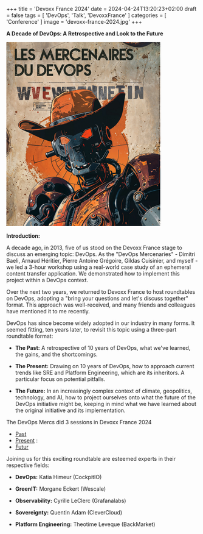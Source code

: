 +++
title = 'Devoxx France 2024'
date = 2024-04-24T13:20:23+02:00
draft = false
tags = [ 'DevOps', 'Talk', 'DevoxxFrance' ]
categories = [ 'Conference' ]
image = 'devoxx-france-2024.jpg'
+++

**A Decade of DevOps: A Retrospective and Look to the Future**

![devopsmercs](devopsmercs-devoxxfr2024.png)

**Introduction:**

A decade ago, in 2013, five of us stood on the Devoxx France stage to discuss an emerging topic: DevOps. As the "DevOps Mercenaries" - Dimitri Baeli, Arnaud Héritier, Pierre Antoine Grégoire, Gildas Cuisinier, and myself - we led a 3-hour workshop using a real-world case study of an ephemeral content transfer application. We demonstrated how to implement this project within a DevOps context.

Over the next two years, we returned to Devoxx France to host roundtables on DevOps, adopting a "bring your questions and let's discuss together" format. This approach was well-received, and many friends and colleagues have mentioned it to me recently.

DevOps has since become widely adopted in our industry in many forms. It seemed fitting, ten years later, to revisit this topic using a three-part roundtable format:

- **The Past:** A retrospective of 10 years of DevOps, what we've learned, the gains, and the shortcomings.
    
- **The Present:** Drawing on 10 years of DevOps, how to approach current trends like SRE and Platform Engineering, which are its inheritors. A particular focus on potential pitfalls.
    
- **The Future:** In an increasingly complex context of climate, geopolitics, technology, and AI, how to project ourselves onto what the future of the DevOps initiative might be, keeping in mind what we have learned about the original initiative and its implementation.

The DevOps Mercs did 3 sessions in Devoxx France 2024

* [Past](https://www.devoxx.fr/schedule/talk/?id=44947)
* [Present](https://www.devoxx.fr/schedule/talk/?id=74361) : 
* [Futur](https://www.devoxx.fr/schedule/talk/?id=74362)

Joining us for this exciting roundtable are esteemed experts in their respective fields:

- **DevOps:** Katia Himeur (CockpitIO)
    
- **GreenIT:** Morgane Eckert (Wescale)
    
- **Observability:** Cyrille LeClerc (Grafanalabs)
    
- **Sovereignty:** Quentin Adam (CleverCloud)
    
- **Platform Engineering:** Theotime Leveque (BackMarket)

